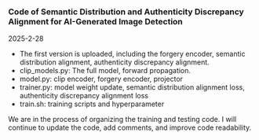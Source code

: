 ### Code of Semantic Distribution and Authenticity Discrepancy Alignment for AI-Generated Image Detection

2025-2-28
- The first version is uploaded, including the forgery encoder, semantic distribution alignment, authenticity discrepancy alignment.
- clip_models.py: The full model, forward propagation.
- model.py: clip encoder, forgery encoder, projector
- trainer.py: model weight update, semantic distribution alignment loss, authenticity discrepancy alignment loss
- train.sh: training scripts and hyperparameter

We are in the process of organizing the training and testing code. I will continue to update the code, add comments, and improve code readability.
